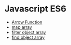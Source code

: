 # Javascript ES6

* [Arrow Function](https://github.com/learninglife-d/note/tree/master/javascript_ES6/Arrow-Function)
* [map array](https://github.com/learninglife-d/note/tree/master/javascript_ES6/map)
* [filter object array](https://github.com/learninglife-d/note/tree/master/javascript_ES6/filter)
* [find object array](https://github.com/learninglife-d/note/tree/master/javascript_ES6/find)